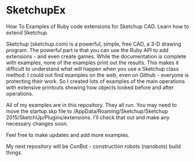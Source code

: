 # SketchupEx
How To Examples of Ruby code extensions for Sketchup CAD. Learn how to extend Sketchup.

Sketchup (sketchup.com) is a powerful, simple, free CAD, a 3-D drawing program.
The powerful part is that you can use the Ruby API to add extensions - and even create games.
While the documentation is complete with examples, none of the examples print out the results.
This makes it difficult to understand what will happen when you use a Sketchup class method.
I could not find examples on the web, even on Github - everyone is protecting their work. So I 
created lots of examples of the main operations with extensive printouts showing how objects
looked before and after operations.

All of my examples are in this repository. They all run. You may need to move the startup.skp
file to <username>/AppData/Roaming/Sketchup/Sketchup 2015/SketchUp/Plugins/extensions. I'll
check that out and make any necessary changes soon.

Feel free to make updates and add more examples. 

My next repository will be ConBot - construction robots (nanobots) build things.

